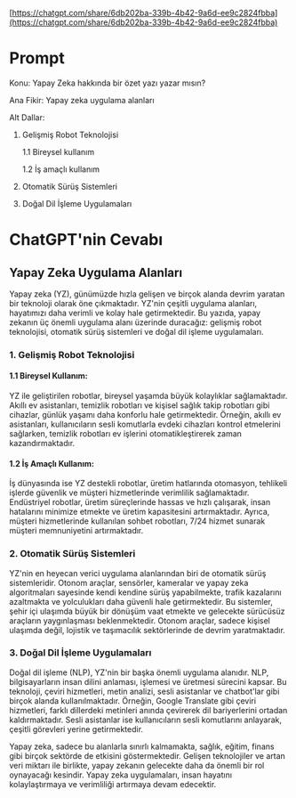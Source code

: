 <link rel="stylesheet" href="style.css" />
<script src="main.js"></script>

[https://chatgpt.com/share/6db202ba-339b-4b42-9a6d-ee9c2824fbba](https://chatgpt.com/share/6db202ba-339b-4b42-9a6d-ee9c2824fbba)

# Prompt

Konu: Yapay Zeka hakkında bir özet yazı yazar mısın?

Ana Fikir: Yapay zeka uygulama alanları

Alt Dallar:
1. Gelişmiş Robot Teknolojisi

   1.1 Bireysel kullanım

   1.2 İş amaçlı kullanım

2. Otomatik Sürüş Sistemleri

3. Doğal Dil İşleme Uygulamaları

# ChatGPT'nin Cevabı

## Yapay Zeka Uygulama Alanları

Yapay zeka (YZ), günümüzde hızla gelişen ve birçok alanda devrim yaratan bir teknoloji olarak öne çıkmaktadır. YZ'nin çeşitli uygulama alanları, hayatımızı daha verimli ve kolay hale getirmektedir. Bu yazıda, yapay zekanın üç önemli uygulama alanı üzerinde duracağız: gelişmiş robot teknolojisi, otomatik sürüş sistemleri ve doğal dil işleme uygulamaları.

### 1. Gelişmiş Robot Teknolojisi
#### 1.1 Bireysel Kullanım:
YZ ile geliştirilen robotlar, bireysel yaşamda büyük kolaylıklar sağlamaktadır. Akıllı ev asistanları, temizlik robotları ve kişisel sağlık takip robotları gibi cihazlar, günlük yaşamı daha konforlu hale getirmektedir. Örneğin, akıllı ev asistanları, kullanıcıların sesli komutlarla evdeki cihazları kontrol etmelerini sağlarken, temizlik robotları ev işlerini otomatikleştirerek zaman kazandırmaktadır.

#### 1.2 İş Amaçlı Kullanım:
İş dünyasında ise YZ destekli robotlar, üretim hatlarında otomasyon, tehlikeli işlerde güvenlik ve müşteri hizmetlerinde verimlilik sağlamaktadır. Endüstriyel robotlar, üretim süreçlerinde hassas ve hızlı çalışarak, insan hatalarını minimize etmekte ve üretim kapasitesini artırmaktadır. Ayrıca, müşteri hizmetlerinde kullanılan sohbet robotları, 7/24 hizmet sunarak müşteri memnuniyetini artırmaktadır.

### 2. Otomatik Sürüş Sistemleri
YZ'nin en heyecan verici uygulama alanlarından biri de otomatik sürüş sistemleridir. Otonom araçlar, sensörler, kameralar ve yapay zeka algoritmaları sayesinde kendi kendine sürüş yapabilmekte, trafik kazalarını azaltmakta ve yolculukları daha güvenli hale getirmektedir. Bu sistemler, şehir içi ulaşımda büyük bir dönüşüm vaat etmekte ve gelecekte sürücüsüz araçların yaygınlaşması beklenmektedir. Otonom araçlar, sadece kişisel ulaşımda değil, lojistik ve taşımacılık sektörlerinde de devrim yaratmaktadır.

### 3. Doğal Dil İşleme Uygulamaları
Doğal dil işleme (NLP), YZ'nin bir başka önemli uygulama alanıdır. NLP, bilgisayarların insan dilini anlaması, işlemesi ve üretmesi sürecini kapsar. Bu teknoloji, çeviri hizmetleri, metin analizi, sesli asistanlar ve chatbot'lar gibi birçok alanda kullanılmaktadır. Örneğin, Google Translate gibi çeviri hizmetleri, farklı dillerdeki metinleri anında çevirerek dil bariyerlerini ortadan kaldırmaktadır. Sesli asistanlar ise kullanıcıların sesli komutlarını anlayarak, çeşitli görevleri yerine getirmektedir.

Yapay zeka, sadece bu alanlarla sınırlı kalmamakta, sağlık, eğitim, finans gibi birçok sektörde de etkisini göstermektedir. Gelişen teknolojiler ve artan veri miktarı ile birlikte, yapay zekanın gelecekte daha da önemli bir rol oynayacağı kesindir. Yapay zeka uygulamaları, insan hayatını kolaylaştırmaya ve verimliliği artırmaya devam edecektir.